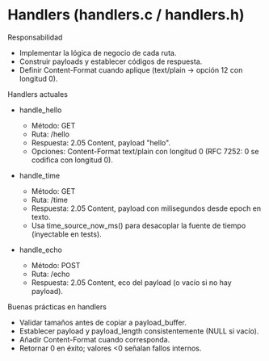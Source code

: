 # Handlers (handlers.c / handlers.h)

Responsabilidad
- Implementar la lógica de negocio de cada ruta.
- Construir payloads y establecer códigos de respuesta.
- Definir Content-Format cuando aplique (text/plain → opción 12 con longitud 0).

Handlers actuales
- handle_hello
  - Método: GET
  - Ruta: /hello
  - Respuesta: 2.05 Content, payload "hello".
  - Opciones: Content-Format text/plain con longitud 0 (RFC 7252: 0 se codifica
    con longitud 0).

- handle_time
  - Método: GET
  - Ruta: /time
  - Respuesta: 2.05 Content, payload con milisegundos desde epoch en texto.
  - Usa time_source_now_ms() para desacoplar la fuente de tiempo (inyectable en tests).

- handle_echo
  - Método: POST
  - Ruta: /echo
  - Respuesta: 2.05 Content, eco del payload (o vacío si no hay payload).

Buenas prácticas en handlers
- Validar tamaños antes de copiar a payload_buffer.
- Establecer payload y payload_length consistentemente (NULL si vacío).
- Añadir Content-Format cuando corresponda.
- Retornar 0 en éxito; valores <0 señalan fallos internos.
